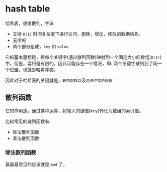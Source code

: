 # hash table

哈希表，或者散列，字典

- 支持 `O(1)` 时间复杂度下进行访问，删除，增加，修改的数据结构。
- 无序的
- 两个部分组成，`key` 和 `value` 

它的基本思想是，将每个关键字(通过散列函数)映射到一个固定大小的数组(`O(1)`)中。但是，容积是有限的，因此可能存在一个情况，即: 两个关键字散列到了同一个位置，也就是哈希冲突。

因此对于哈希表的关键就是，`散列函数`以及`哈希冲突的处理`

## 散列函数

它的作用是，通过某种运算，将输入的键值(key)转化为数组的索引值。

比较常见的散列函数有:

- 除法散列函数
- 乘法散列函数


### 除法散列函数

最最最常见的应该就是 `mod` 了，





